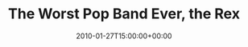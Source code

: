 ---
templateKey: event
guid: 08950ebe-6eab-11ea-99c5-002590d1d1b0
date: 2010-01-27T15:00:00+00:00
eventTime: '6:30-8:30'
title: The Worst Pop Band Ever, the Rex
artist: The Worst Pop Band Ever
city: Toronto
venue: the Rex
group: The Worst Pop Band Ever
---